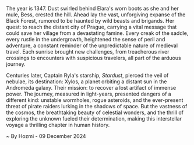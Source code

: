 
The year is 1347.  Dust swirled behind Elara's worn boots as she and her mule, Bess, crested the hill.  Ahead lay the vast, unforgiving expanse of the Black Forest, rumored to be haunted by wild beasts and brigands.  Her quest: to reach the distant city of Prague, carrying a vital message that could save her village from a devastating famine.  Every creak of the saddle, every rustle in the undergrowth, heightened the sense of peril and adventure, a constant reminder of the unpredictable nature of medieval travel.  Each sunrise brought new challenges, from treacherous river crossings to encounters with suspicious travelers, all part of the arduous journey.

Centuries later, Captain Ryla's starship, *Stardust*, pierced the veil of nebulae, its destination: Xylos, a planet orbiting a distant sun in the Andromeda galaxy.  Their mission: to recover a lost artifact of immense power.  The journey, measured in light-years, presented dangers of a different kind: unstable wormholes, rogue asteroids, and the ever-present threat of pirate raiders lurking in the shadows of space.  But the vastness of the cosmos, the breathtaking beauty of celestial wonders, and the thrill of exploring the unknown fueled their determination, making this interstellar voyage a thrilling chapter in human history.

~ By Hozmi - 09 December 2024
